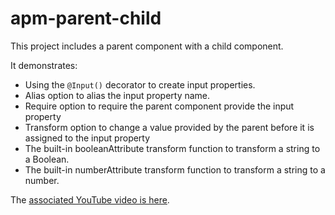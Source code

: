 # apm-parent-child

This project includes a parent component with a child component.

It demonstrates:

- Using the `@Input()` decorator to create input properties.
- Alias option to alias the input property name.
- Require option to require the parent component provide the input property
- Transform option to change a value provided by the parent before it is assigned to the input property
- The built-in booleanAttribute transform function to transform a string to a Boolean.
- The built-in numberAttribute transform function to transform a string to a number.

The [associated YouTube video is here](https://youtu.be/5_YZVF0OAu0).
